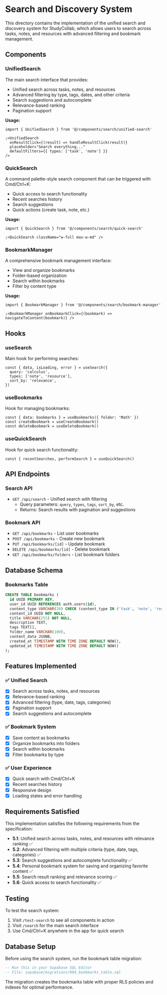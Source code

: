 # Search and Discovery System

This directory contains the implementation of the unified search and discovery system for StudyCollab, which allows users to search across tasks, notes, and resources with advanced filtering and bookmark management.

## Components

### UnifiedSearch

The main search interface that provides:

- Unified search across tasks, notes, and resources
- Advanced filtering by type, tags, dates, and other criteria
- Search suggestions and autocomplete
- Relevance-based ranking
- Pagination support

**Usage:**

```tsx
import { UnifiedSearch } from '@/components/search/unified-search'

;<UnifiedSearch
  onResultClick={(result) => handleResultClick(result)}
  placeholder="Search everything..."
  defaultFilters={{ types: ['task', 'note'] }}
/>
```

### QuickSearch

A command palette-style search component that can be triggered with Cmd/Ctrl+K:

- Quick access to search functionality
- Recent searches history
- Search suggestions
- Quick actions (create task, note, etc.)

**Usage:**

```tsx
import { QuickSearch } from '@/components/search/quick-search'

;<QuickSearch className="w-full max-w-md" />
```

### BookmarkManager

A comprehensive bookmark management interface:

- View and organize bookmarks
- Folder-based organization
- Search within bookmarks
- Filter by content type

**Usage:**

```tsx
import { BookmarkManager } from '@/components/search/bookmark-manager'

;<BookmarkManager onBookmarkClick={(bookmark) => navigateToContent(bookmark)} />
```

## Hooks

### useSearch

Main hook for performing searches:

```tsx
const { data, isLoading, error } = useSearch({
  query: 'calculus',
  types: ['note', 'resource'],
  sort_by: 'relevance',
})
```

### useBookmarks

Hook for managing bookmarks:

```tsx
const { data: bookmarks } = useBookmarks({ folder: 'Math' })
const createBookmark = useCreateBookmark()
const deleteBookmark = useDeleteBookmark()
```

### useQuickSearch

Hook for quick search functionality:

```tsx
const { recentSearches, performSearch } = useQuickSearch()
```

## API Endpoints

### Search API

- `GET /api/search` - Unified search with filtering
  - Query parameters: `query`, `types`, `tags`, `sort_by`, etc.
  - Returns: Search results with pagination and suggestions

### Bookmark API

- `GET /api/bookmarks` - List user bookmarks
- `POST /api/bookmarks` - Create new bookmark
- `PUT /api/bookmarks/[id]` - Update bookmark
- `DELETE /api/bookmarks/[id]` - Delete bookmark
- `GET /api/bookmarks/folders` - List bookmark folders

## Database Schema

### Bookmarks Table

```sql
CREATE TABLE bookmarks (
  id UUID PRIMARY KEY,
  user_id UUID REFERENCES auth.users(id),
  content_type VARCHAR(20) CHECK (content_type IN ('task', 'note', 'resource')),
  content_id UUID NOT NULL,
  title VARCHAR(255) NOT NULL,
  description TEXT,
  tags TEXT[],
  folder_name VARCHAR(100),
  content_data JSONB,
  created_at TIMESTAMP WITH TIME ZONE DEFAULT NOW(),
  updated_at TIMESTAMP WITH TIME ZONE DEFAULT NOW()
);
```

## Features Implemented

### ✅ Unified Search

- [x] Search across tasks, notes, and resources
- [x] Relevance-based ranking
- [x] Advanced filtering (type, date, tags, categories)
- [x] Pagination support
- [x] Search suggestions and autocomplete

### ✅ Bookmark System

- [x] Save content as bookmarks
- [x] Organize bookmarks into folders
- [x] Search within bookmarks
- [x] Filter bookmarks by type

### ✅ User Experience

- [x] Quick search with Cmd/Ctrl+K
- [x] Recent searches history
- [x] Responsive design
- [x] Loading states and error handling

## Requirements Satisfied

This implementation satisfies the following requirements from the specification:

- **5.1**: Unified search across tasks, notes, and resources with relevance ranking ✅
- **5.2**: Advanced filtering with multiple criteria (type, date, tags, categories) ✅
- **5.3**: Search suggestions and autocomplete functionality ✅
- **5.4**: Personal bookmark system for saving and organizing favorite content ✅
- **5.5**: Search result ranking and relevance scoring ✅
- **5.6**: Quick access to search functionality ✅

## Testing

To test the search system:

1. Visit `/test-search` to see all components in action
2. Visit `/search` for the main search interface
3. Use Cmd/Ctrl+K anywhere in the app for quick search

## Database Setup

Before using the search system, run the bookmark table migration:

```sql
-- Run this in your Supabase SQL Editor
-- File: supabase/migrations/004_bookmarks_table.sql
```

The migration creates the bookmarks table with proper RLS policies and indexes for optimal performance.

